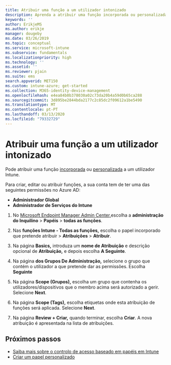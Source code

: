 ```yaml
---
title: Atribuir uma função a um utilizador intonizado
description: Aprenda a atribuir uma função incorporada ou personalizada a um utilizador no Microsoft Intune.
keywords: ''
author: ErikjeMS
ms.author: erikje
manager: dougeby
ms.date: 03/26/2019
ms.topic: conceptual
ms.service: microsoft-intune
ms.subservice: fundamentals
ms.localizationpriority: high
ms.technology: ''
ms.assetid: ''
ms.reviewer: pjain
ms.suite: ems
search.appverid: MET150
ms.custom: intune-azure; get-started
ms.collection: M365-identity-device-management
ms.openlocfilehash: e4ea84b0b378030a02c73da20b4a59d0b65ca288
ms.sourcegitcommit: 3d895be2844bda2177c2c85dc2f09612a1be5490
ms.translationtype: MT
ms.contentlocale: pt-PT
ms.lasthandoff: 03/13/2020
ms.locfileid: "79332729"
---
```

# <a name="assign-a-role-to-an-intune-user"></a>Atribuir uma função a um utilizador intonizado

Pode atribuir uma função [incorporada](role-based-access-control.md#built-in-roles) ou [personalizada](create-custom-role.md) a um utilizador Intune.

Para criar, editar ou atribuir funções, a sua conta tem de ter uma das seguintes permissões no Azure AD:
- **Administrador Global**
- **Administrador de Serviços do Intune**

1. No [Microsoft Endpoint Manager Admin Center,](https://go.microsoft.com/fwlink/?linkid=2109431)escolha a **administração do Inquilino** > **Papéis** > **todas as funções**.

2. Nas **funções Intune - Todas as funções,** escolha o papel incorporado que pretende atribuir > **Atribuições** > **Atribuir**.

5. Na página **Basics,** introduza um **nome de Atribuição** e descrição opcional de **Atribuição,** e depois escolha **A Seguinte**.

6. Na página **dos Grupos De Administração,** selecione o grupo que contém o utilizador a que pretende dar as permissões. Escolha **Seguinte**

7. Na página **Scope (Grupos),** escolha um grupo que contenha os utilizadores/dispositivos que o membro acima será autorizado a gerir. Selecione **Next**.

8. Na página **Scope (Tags),** escolha etiquetas onde esta atribuição de funções será aplicada. Selecione **Next**.

9. Na página **Review + Criar,** quando terminar, escolha **Criar**. A nova atribuição é apresentada na lista de atribuições.

## <a name="next-steps"></a>Próximos passos
- [Saiba mais sobre o controlo de acesso baseado em papéis em Intune](role-based-access-control.md)
- [Criar um papel personalizado](create-custom-role.md)


